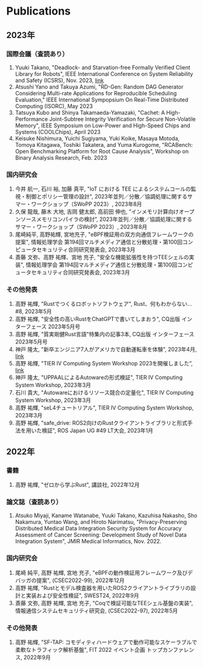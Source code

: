# Publications

## 2023年

### 国際会議（査読あり）

1. Yuuki Takano, "Deadlock- and Starvation-free Formally Verified Client Library for Robots", IEEE International Conference on System Reliability and Safety (ICSRS), Nov. 2023, [link](https://github.com/tier4/safe_drive/blob/main/publications/Deadlock-_and_Starvation-free_Formally_Verified_Client_Library_for_Robots_IEEE_ICSRC_2023.pdf)
1. Atsushi Yano and Takuya Azumi, "RD-Gen: Random DAG Generator Considering Multi-rate Applications for Reproducible Scheduling Evaluation," IEEE International Sympopsium On Real-Time Distributed Computing (ISORC), May 2023
1. Tatsuya Kubo and Shinya Takamaeda-Yamazaki, "Cachet: A High-Performance Joint-Subtree Integrity Verification for Secure Non-Volatile Memory", IEEE Symposium on Low-Power and High-Speed Chips and Systems (COOLChips), April 2023
1. Keisuke Nishimura, Yuichi Sugiyama, Yuki Koike, Masaya Motoda, Tomoya Kitagawa, Toshiki Takatera, and Yuma Kurogome, "RCABench: Open Benchmarking Platform for Root Cause Analysis", Workshop on Binary Analysis Research, Feb. 2023

### 国内研究会

1. 今井 航一, 石川 裕, 加藤 真平, "IoT における TEE によるシステムコールの監視・制御とポリシー管理の設計",  2023年並列／分散／協調処理に関するサマー・ワークショップ（SWoPP 2023）, 2023年8月
1. 久保 龍哉, 藤木 大地, 吉岡 健太郎, 高前田 伸也, ”インメモリ計算向けオープンソースメモリコンパイラの検討”, 2023年並列／分散／協調処理に関するサマー・ワークショップ（SWoPP 2023）, 2023年8月
1. 尾崎純平, 高野祐輝, 宮地充子, "eBPF検証用の双方向通信フレームワークの提案", 情報処理学会 第194回マルチメディア通信と分散処理・第100回コンピュータセキュリティ合同研究発表会, 2023年3月
1. 斎藤 文弥、高野 祐輝、宮地 充子, "安全な機能拡張性を持つTEEシェルの実装", 情報処理学会 第194回マルチメディア通信と分散処理・第100回コンピュータセキュリティ合同研究発表会, 2023年3月

### その他発表

1. 高野 祐輝, "Rustでつくるロボットソフトウェア", Rust、何もわからない... #8, 2023年5月
1. 高野 祐輝, "安全性の高いRustをChatGPTで書いてしまおう", CQ出版 インターフェース 2023年5月号
1. 高野 祐輝, "質実剛健Rust言語"特集内の記事3本, CQ出版 インターフェース 2023年5月号
1. 神戸 隆太, "新卒エンジニア7人がアメリカで自動運転車を体験", 2023年4月, [link](https://medium.com/tier-iv-tech-blog/76i5yu-70a206605af1)
1. 高野 祐輝, "TIER IV Computing System Workshop 2023を開催しました”, [link](https://medium.com/tier-iv-tech-blog/4y45tedr65-c5306cab819e)
1. 神戸 隆太, "UPPAALによるAutowareの形式検証", TIER IV Computing System Workshop, 2023年3月
1. 石川 貴大, "Autowareにおけるリソース競合の定量化", TIER IV Computing System Workshop, 2023年3月
1. 高野 祐輝, "seL4チュートリアル", TIER IV Computing System Workshop, 2023年3月
1. 高野 祐輝, "safe_drive: ROS2向けのRustクライアントライブラリと形式手法を用いた検証", ROS Japan UG #49 LT大会, 2023年1月

## 2022年

### 書籍

1. 高野 祐輝, "ゼロから学ぶRust", 講談社, 2022年12月

### 論文誌（査読あり）

1. Atsuko Miyaji, Kaname Watanabe, Yuuki Takano, Kazuhisa Nakasho, Sho Nakamura, Yuntao Wang, and Hiroto Narimatsu, "Privacy-Preserving Distributed Medical Data Integration Security System for Accuracy Assessment of Cancer Screening: Development Study of Novel Data Integration System", JMIR Medical Informatics, Nov. 2022.

### 国内研究会

1. 尾崎 純平, 高野 祐輝, 宮地 充子, "eBPFの動作検証用フレームワーク及びデバッガの提案", (CSEC2022-99), 2022年12月
1. 高野 祐輝, "Rustとモデル検査器を用いたROS2クライアントライブラリの設計と実装および安全性検証", SWEST24, 2022年9月
1. 斎藤 文弥, 高野 祐輝, 宮地 充子, "Coqで検証可能なTEEシェル基盤の実装", 情報通信システムセキュリティ研究会, (CSEC2022-97), 2022年5月

### その他発表

1. 高野 祐輝, "SF-TAP: コモディティハードウェアで動作可能なスケーラブルで柔軟なトラフィック解析基盤", FIT 2022 イベント企画 トップカンファレンス, 2022年9月

